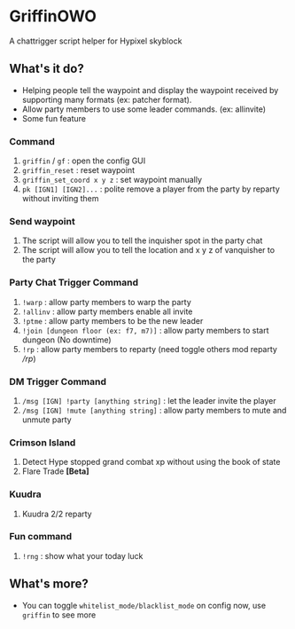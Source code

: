 # GriffinOWO
A chattrigger script helper for Hypixel skyblock

## What's it do?
* Helping people tell the waypoint and display the waypoint received by supporting many formats (ex: patcher format). 
* Allow party members to use some leader commands. (ex: allinvite)
* Some fun feature

### Command
1. `griffin` / `gf` : open the config GUI
2. `griffin_reset` : reset waypoint
3. `griffin_set_coord x y z` : set waypoint manually
4. `pk [IGN1] [IGN2]...` : polite remove a player from the party by reparty without inviting them

### Send waypoint
1. The script will allow you to tell the inquisher spot in the party chat
2. The script will allow you to tell the location and x y z of vanquisher to the party

### Party Chat Trigger Command
1. `!warp` : allow party members to warp the party
2. `!allinv` : allow party members enable all invite
3. `!ptme` : allow party members to be the new leader
4. `!join [dungeon floor (ex: f7, m7)]` : allow party members to start dungeon (No downtime)
5. `!rp` : allow party members to reparty (need toggle others mod reparty */rp*)

### DM Trigger Command
1. `/msg [IGN] !party [anything string]` : let the leader invite the player
2. `/msg [IGN] !mute [anything string]` : allow party members to mute and unmute party

### Crimson Island
1. Detect Hype stopped grand combat xp without using the book of state
2. Flare Trade **[Beta]**

### Kuudra
1. Kuudra 2/2 reparty

### Fun command
1. `!rng` : show what your today luck

## What's more?
* You can toggle `whitelist_mode/blacklist_mode` on config now, use `griffin` to see more
